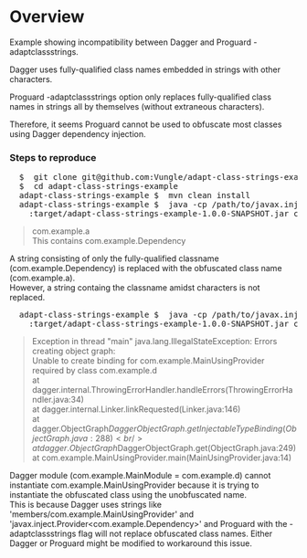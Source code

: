 # Overview

Example showing incompatibility between Dagger and Proguard -adaptclassstrings.

Dagger uses fully-qualified class names embedded in strings with other characters.

Proguard -adaptclassstrings option only replaces fully-qualified class names in strings all by themselves (without extraneous characters).

Therefore, it seems Proguard cannot be used to obfuscate most classes using Dagger dependency injection.

### Steps to reproduce
<pre>
  $  git clone git@github.com:Vungle/adapt-class-strings-example.git
  $  cd adapt-class-strings-example
  adapt-class-strings-example $  mvn clean install
  adapt-class-strings-example $  java -cp /path/to/javax.inject-1.jar:/path/to/dagger-1.1.0.jar\
    :target/adapt-class-strings-example-1.0.0-SNAPSHOT.jar com.example.Main
</pre>

> com.example.a<br/>
  This contains com.example.Dependency

A string consisting of only the fully-qualified classname (com.example.Dependency) is replaced with the 
obfuscated class name (com.example.a).<br/>
However, a string containg the classname amidst characters is not replaced.

<pre>
  adapt-class-strings-example $  java -cp /path/to/javax.inject-1.jar:/path/to/dagger-1.1.0.jar\
    :target/adapt-class-strings-example-1.0.0-SNAPSHOT.jar com.example.MainUsingProvider
</pre>
> Exception in thread "main" java.lang.IllegalStateException: Errors creating object graph:<br/>
  Unable to create binding for com.example.MainUsingProvider required by class com.example.d<br/>
  at dagger.internal.ThrowingErrorHandler.handleErrors(ThrowingErrorHandler.java:34)<br/>
  at dagger.internal.Linker.linkRequested(Linker.java:146)<br/>
  at dagger.ObjectGraph$DaggerObjectGraph.getInjectableTypeBinding(ObjectGraph.java:288)<br/>
  at dagger.ObjectGraph$DaggerObjectGraph.get(ObjectGraph.java:249)<br/>
  at com.example.MainUsingProvider.main(MainUsingProvider.java:14)

Dagger module (com.example.MainModule = com.example.d) cannot instantiate com.example.MainUsingProvider 
because it is trying to instantiate the obfuscated class using the unobfuscated name.<br/>
This is because Dagger uses strings like 'members/com.example.MainUsingProvider' and 
'javax.inject.Provider<com.example.Dependency>' and Proguard with the -adaptclassstrings flag will not 
replace obfuscated class names.  Either Dagger or Proguard might be modified to workaround this issue.
